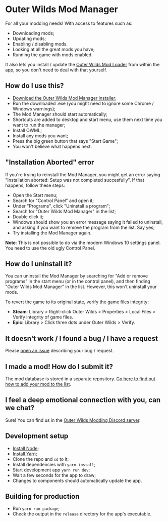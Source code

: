 # Outer Wilds Mod Manager

For all your modding needs! With access to features such as:

- Downloading mods;
- Updating mods;
- Enabling / disabling mods.
- Looking at all the great mods you have;
- Running the game with mods enabled.

It also lets you install / update the [Outer Wilds Mod Loader](https://github.com/amazingalek/owml) from within the app, so you don't need to deal with that yourself.

## How do I use this?

- [Download the Outer Wilds Mod Manager installer](https://outerwildsmods.com/);
- Run the downloaded .exe (you might need to ignore some Chrome / Windows warnings);
- The Mod Manager should start automatically;
- Shortcuts are added to desktop and start menu, use them next time you want to run the manager;
- Install OWML;
- Install any mods you want;
- Press the big green button that says "Start Game";
- You won't believe what happens next.

## "Installation Aborted" error

If you're trying to reinstall the Mod Manager, you might get an error saying "Installation aborted: Setup was not completed succesfully". If that happens, follow these steps:

- Open the Start menu;
- Search for "Control Panel" and open it;
- Under "Programs", click "Uninstall a program";
- Search for "Outer Wilds Mod Manager" in the list;
- Double click it;
- Windows should show you an error message saying it failed to uninstall, and asking if you want to remove the program from the list. Say yes;
- Try installing the Mod Manager again.

**Note**: This is not possible to do via the modern Windows 10 settings panel. You need to use the old ugly Control Panel.

## How do I uninstall it?

You can uninstall the Mod Manager by searching for "Add or remove programs" in the start menu (or in the control panel), and then finding "Outer Wilds Mod Manager" in the list. However, this won't uninstall your mods.

To revert the game to its original state, verify the game files integrity:

- **Steam**: Library > Right-click Outer Wilds > Properties > Local Files > Verify integrity of game files.
- **Epic**: Library > Click three dots under Outer Wilds > Verify.

## It doesn't work / I found a bug / I have a request

Please [open an issue](https://github.com/ow-mods/ow-mod-manager/issues) describing your bug / request.

## I made a mod! How do I submit it?

The mod database is stored in a separate repository. [Go here to find out how to add your mod to the list](https://github.com/ow-mods/outer-wilds-mod-db#readme).

## I feel a deep emotional connection with you, can we chat?

Sure! You can find us in the [Outer Wilds Modding Discord server](https://discord.gg/9vE5aHxcF9).

## Development setup

- [Install Node](https://nodejs.org/en/download/);
- [Install Yarn](https://yarnpkg.com/getting-started/install);
- Clone the repo and `cd` to it;
- Install dependencies with `yarn install`;
- Start development app `yarn run dev`;
- Wait a few seconds for the app to draw;
- Changes to components should automatically update the app.

## Building for production

- Run `yarn run package`;
- Check the output in the `release` directory for the app's executable.
